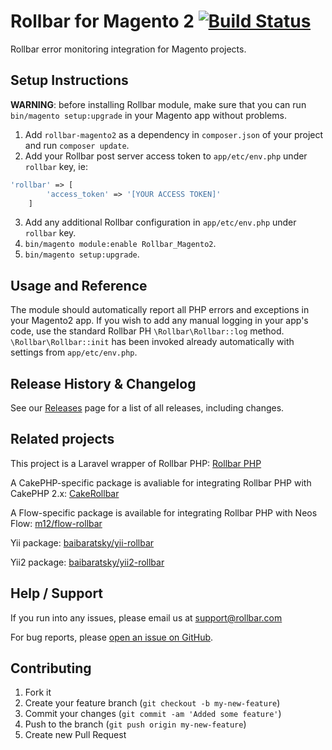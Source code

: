 # Rollbar for Magento 2 [![Build Status](https://travis-ci.org/rollbar/rollbar-php-magento2.svg?branch=master)](https://travis-ci.org/rollbar/rollbar-php-magento2)

Rollbar error monitoring integration for Magento projects.

## Setup Instructions

**WARNING**: before installing Rollbar module, make sure that you can run `bin/magento setup:upgrade` in your Magento app without problems.

1. Add `rollbar-magento2` as a dependency in `composer.json` of your project and run `composer update`.
2. Add your Rollbar post server access token to `app/etc/env.php` under `rollbar` key, ie:
```php
'rollbar' => [
        'access_token' => '[YOUR ACCESS TOKEN]'
    ]
```
3. Add any additional Rollbar configuration in `app/etc/env.php` under `rollbar` key.
4. `bin/magento module:enable Rollbar_Magento2`.
5. `bin/magento setup:upgrade`.

## Usage and Reference

The module should automatically report all PHP errors and exceptions in your Magento2 app. If you wish to add any manual logging
in your app's code, use the standard Rollbar PH `\Rollbar\Rollbar::log` method. `\Rollbar\Rollbar::init` has been invoked already
automatically with settings from `app/etc/env.php`.
  
## Release History & Changelog

See our [Releases](https://github.com/rollbar/rollbar-php-magento2/releases) page for a list of all releases, including changes.


## Related projects

This project is a Laravel wrapper of Rollbar PHP: [Rollbar PHP](https://github.com/rollbar/rollbar-php)

A CakePHP-specific package is avaliable for integrating Rollbar PHP with CakePHP 2.x:
[CakeRollbar](https://github.com/tranfuga25s/CakeRollbar)

A Flow-specific package is available for integrating Rollbar PHP with Neos Flow: [m12/flow-rollbar](https://packagist.org/packages/m12/flow-rollbar)

Yii package: [baibaratsky/yii-rollbar](https://github.com/baibaratsky/yii-rollbar)

Yii2 package: [baibaratsky/yii2-rollbar](https://github.com/baibaratsky/yii2-rollbar)

## Help / Support

If you run into any issues, please email us at [support@rollbar.com](mailto:support@rollbar.com)

For bug reports, please [open an issue on GitHub](https://github.com/rollbar/rollbar-php/issues/new).


## Contributing

1. Fork it
2. Create your feature branch (`git checkout -b my-new-feature`)
3. Commit your changes (`git commit -am 'Added some feature'`)
4. Push to the branch (`git push origin my-new-feature`)
5. Create new Pull Request
